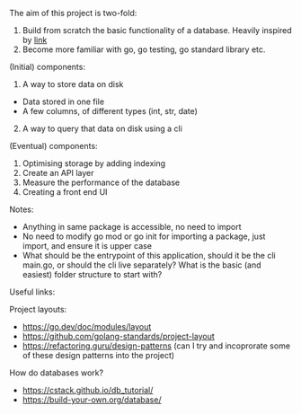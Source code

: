 The aim of this project is two-fold:

1. Build from scratch the basic functionality of a database. Heavily inspired by [link](https://github.com/codecrafters-io/build-your-own-x)
2. Become more familiar with go, go testing, go standard library etc.

(Initial) components:

1. A way to store data on disk
-  Data stored in one file
-  A few columns, of different types (int, str, date)

2. A way to query that data on disk using a cli

(Eventual) components:

1. Optimising storage by adding indexing
2. Create an API layer
3. Measure the performance of the database
4. Creating a front end UI 

Notes:
- Anything in same package is accessible, no need to import
- No need to modify go mod or go init for importing a package, just import, and ensure it is upper case
- What should be the entrypoint of this application, should it be the cli main.go, or should the cli live separately? What is the basic (and easiest) folder structure to start with?


Useful links:

Project layouts:
- https://go.dev/doc/modules/layout
- https://github.com/golang-standards/project-layout 
- https://refactoring.guru/design-patterns (can I try and incoprorate some of these design patterns into the project)


How do databases work?
- https://cstack.github.io/db_tutorial/ 
- https://build-your-own.org/database/
